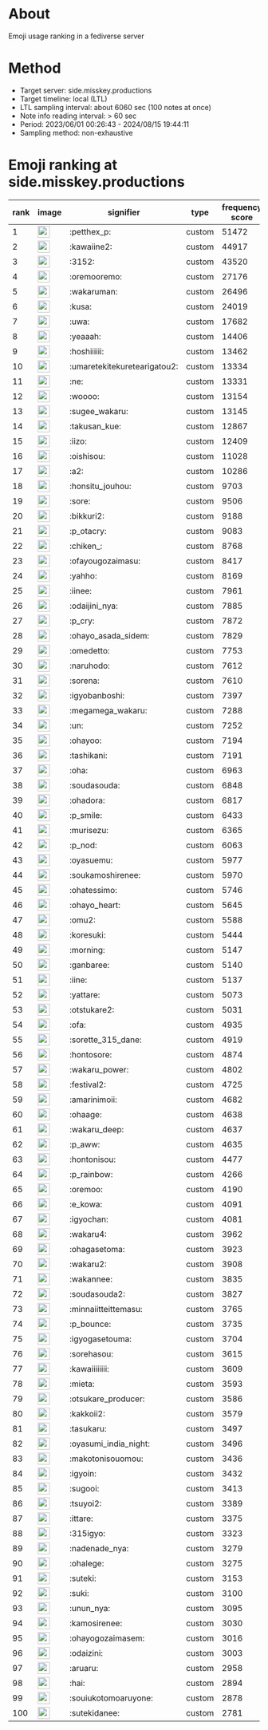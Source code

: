 # About
Emoji usage ranking in a fediverse server

# Method
- Target server: side.misskey.productions
- Target timeline: local (LTL)
- LTL sampling interval: about 6060 sec (100 notes at once)
- Note info reading interval: > 60 sec
- Period: 2023/06/01 00:26:43 - 2024/08/15 19:44:11 
- Sampling method: non-exhaustive

# Emoji ranking at side.misskey.productions

|rank|image|signifier|type|frequency score|
|----|----|----|----|----|
|1|<img height="24" src="https://side.misskey.productions/emoji/petthex_p.webp">|:petthex_p:|custom|51472|
|2|<img height="24" src="https://side.misskey.productions/emoji/kawaiine2.webp">|:kawaiine2:|custom|44917|
|3|<img height="24" src="https://side.misskey.productions/emoji/3152.webp">|:3152:|custom|43520|
|4|<img height="24" src="https://side.misskey.productions/emoji/oremooremo.webp">|:oremooremo:|custom|27176|
|5|<img height="24" src="https://side.misskey.productions/emoji/wakaruman.webp">|:wakaruman:|custom|26496|
|6|<img height="24" src="https://side.misskey.productions/emoji/kusa.webp">|:kusa:|custom|24019|
|7|<img height="24" src="https://side.misskey.productions/emoji/uwa.webp">|:uwa:|custom|17682|
|8|<img height="24" src="https://side.misskey.productions/emoji/yeaaah.webp">|:yeaaah:|custom|14406|
|9|<img height="24" src="https://side.misskey.productions/emoji/hoshiiiiii.webp">|:hoshiiiiii:|custom|13462|
|10|<img height="24" src="https://side.misskey.productions/emoji/umaretekitekuretearigatou2.webp">|:umaretekitekuretearigatou2:|custom|13334|
|11|<img height="24" src="https://side.misskey.productions/emoji/ne.webp">|:ne:|custom|13331|
|12|<img height="24" src="https://side.misskey.productions/emoji/woooo.webp">|:woooo:|custom|13154|
|13|<img height="24" src="https://side.misskey.productions/emoji/sugee_wakaru.webp">|:sugee_wakaru:|custom|13145|
|14|<img height="24" src="https://side.misskey.productions/emoji/takusan_kue.webp">|:takusan_kue:|custom|12867|
|15|<img height="24" src="https://side.misskey.productions/emoji/iizo.webp">|:iizo:|custom|12409|
|16|<img height="24" src="https://side.misskey.productions/emoji/oishisou.webp">|:oishisou:|custom|11028|
|17|<img height="24" src="https://side.misskey.productions/emoji/a2.webp">|:a2:|custom|10286|
|18|<img height="24" src="https://side.misskey.productions/emoji/honsitu_jouhou.webp">|:honsitu_jouhou:|custom|9703|
|19|<img height="24" src="https://side.misskey.productions/emoji/sore.webp">|:sore:|custom|9506|
|20|<img height="24" src="https://side.misskey.productions/emoji/bikkuri2.webp">|:bikkuri2:|custom|9188|
|21|<img height="24" src="https://side.misskey.productions/emoji/p_otacry.webp">|:p_otacry:|custom|9083|
|22|<img height="24" src="https://side.misskey.productions/emoji/chiken_.webp">|:chiken_:|custom|8768|
|23|<img height="24" src="https://side.misskey.productions/emoji/ofayougozaimasu.webp">|:ofayougozaimasu:|custom|8417|
|24|<img height="24" src="https://side.misskey.productions/emoji/yahho.webp">|:yahho:|custom|8169|
|25|<img height="24" src="https://side.misskey.productions/emoji/iinee.webp">|:iinee:|custom|7961|
|26|<img height="24" src="https://side.misskey.productions/emoji/odaijini_nya.webp">|:odaijini_nya:|custom|7885|
|27|<img height="24" src="https://side.misskey.productions/emoji/p_cry.webp">|:p_cry:|custom|7872|
|28|<img height="24" src="https://side.misskey.productions/emoji/ohayo_asada_sidem.webp">|:ohayo_asada_sidem:|custom|7829|
|29|<img height="24" src="https://side.misskey.productions/emoji/omedetto.webp">|:omedetto:|custom|7753|
|30|<img height="24" src="https://side.misskey.productions/emoji/naruhodo.webp">|:naruhodo:|custom|7612|
|31|<img height="24" src="https://side.misskey.productions/emoji/sorena.webp">|:sorena:|custom|7610|
|32|<img height="24" src="https://side.misskey.productions/emoji/igyobanboshi.webp">|:igyobanboshi:|custom|7397|
|33|<img height="24" src="https://side.misskey.productions/emoji/megamega_wakaru.webp">|:megamega_wakaru:|custom|7288|
|34|<img height="24" src="https://side.misskey.productions/emoji/un.webp">|:un:|custom|7252|
|35|<img height="24" src="https://side.misskey.productions/emoji/ohayoo.webp">|:ohayoo:|custom|7194|
|36|<img height="24" src="https://side.misskey.productions/emoji/tashikani.webp">|:tashikani:|custom|7191|
|37|<img height="24" src="https://side.misskey.productions/emoji/oha.webp">|:oha:|custom|6963|
|38|<img height="24" src="https://side.misskey.productions/emoji/soudasouda.webp">|:soudasouda:|custom|6848|
|39|<img height="24" src="https://side.misskey.productions/emoji/ohadora.webp">|:ohadora:|custom|6817|
|40|<img height="24" src="https://side.misskey.productions/emoji/p_smile.webp">|:p_smile:|custom|6433|
|41|<img height="24" src="https://side.misskey.productions/emoji/murisezu.webp">|:murisezu:|custom|6365|
|42|<img height="24" src="https://side.misskey.productions/emoji/p_nod.webp">|:p_nod:|custom|6063|
|43|<img height="24" src="https://side.misskey.productions/emoji/oyasuemu.webp">|:oyasuemu:|custom|5977|
|44|<img height="24" src="https://side.misskey.productions/emoji/soukamoshirenee.webp">|:soukamoshirenee:|custom|5970|
|45|<img height="24" src="https://side.misskey.productions/emoji/ohatessimo.webp">|:ohatessimo:|custom|5746|
|46|<img height="24" src="https://side.misskey.productions/emoji/ohayo_heart.webp">|:ohayo_heart:|custom|5645|
|47|<img height="24" src="https://side.misskey.productions/emoji/omu2.webp">|:omu2:|custom|5588|
|48|<img height="24" src="https://side.misskey.productions/emoji/koresuki.webp">|:koresuki:|custom|5444|
|49|<img height="24" src="https://side.misskey.productions/emoji/morning.webp">|:morning:|custom|5147|
|50|<img height="24" src="https://side.misskey.productions/emoji/ganbaree.webp">|:ganbaree:|custom|5140|
|51|<img height="24" src="https://side.misskey.productions/emoji/iine.webp">|:iine:|custom|5137|
|52|<img height="24" src="https://side.misskey.productions/emoji/yattare.webp">|:yattare:|custom|5073|
|53|<img height="24" src="https://side.misskey.productions/emoji/otstukare2.webp">|:otstukare2:|custom|5031|
|54|<img height="24" src="https://side.misskey.productions/emoji/ofa.webp">|:ofa:|custom|4935|
|55|<img height="24" src="https://side.misskey.productions/emoji/sorette_315_dane.webp">|:sorette_315_dane:|custom|4919|
|56|<img height="24" src="https://side.misskey.productions/emoji/hontosore.webp">|:hontosore:|custom|4874|
|57|<img height="24" src="https://side.misskey.productions/emoji/wakaru_power.webp">|:wakaru_power:|custom|4802|
|58|<img height="24" src="https://side.misskey.productions/emoji/festival2.webp">|:festival2:|custom|4725|
|59|<img height="24" src="https://side.misskey.productions/emoji/amarinimoii.webp">|:amarinimoii:|custom|4682|
|60|<img height="24" src="https://side.misskey.productions/emoji/ohaage.webp">|:ohaage:|custom|4638|
|61|<img height="24" src="https://side.misskey.productions/emoji/wakaru_deep.webp">|:wakaru_deep:|custom|4637|
|62|<img height="24" src="https://side.misskey.productions/emoji/p_aww.webp">|:p_aww:|custom|4635|
|63|<img height="24" src="https://side.misskey.productions/emoji/hontonisou.webp">|:hontonisou:|custom|4477|
|64|<img height="24" src="https://side.misskey.productions/emoji/p_rainbow.webp">|:p_rainbow:|custom|4266|
|65|<img height="24" src="https://side.misskey.productions/emoji/oremoo.webp">|:oremoo:|custom|4190|
|66|<img height="24" src="https://side.misskey.productions/emoji/e_kowa.webp">|:e_kowa:|custom|4091|
|67|<img height="24" src="https://side.misskey.productions/emoji/igyochan.webp">|:igyochan:|custom|4081|
|68|<img height="24" src="https://side.misskey.productions/emoji/wakaru4.webp">|:wakaru4:|custom|3962|
|69|<img height="24" src="https://side.misskey.productions/emoji/ohagasetoma.webp">|:ohagasetoma:|custom|3923|
|70|<img height="24" src="https://side.misskey.productions/emoji/wakaru2.webp">|:wakaru2:|custom|3908|
|71|<img height="24" src="https://side.misskey.productions/emoji/wakannee.webp">|:wakannee:|custom|3835|
|72|<img height="24" src="https://side.misskey.productions/emoji/soudasouda2.webp">|:soudasouda2:|custom|3827|
|73|<img height="24" src="https://side.misskey.productions/emoji/minnaiitteittemasu.webp">|:minnaiitteittemasu:|custom|3765|
|74|<img height="24" src="https://side.misskey.productions/emoji/p_bounce.webp">|:p_bounce:|custom|3735|
|75|<img height="24" src="https://side.misskey.productions/emoji/igyogasetouma.webp">|:igyogasetouma:|custom|3704|
|76|<img height="24" src="https://side.misskey.productions/emoji/sorehasou.webp">|:sorehasou:|custom|3615|
|77|<img height="24" src="https://side.misskey.productions/emoji/kawaiiiiiiii.webp">|:kawaiiiiiiii:|custom|3609|
|78|<img height="24" src="https://side.misskey.productions/emoji/mieta.webp">|:mieta:|custom|3593|
|79|<img height="24" src="https://side.misskey.productions/emoji/otsukare_producer.webp">|:otsukare_producer:|custom|3586|
|80|<img height="24" src="https://side.misskey.productions/emoji/kakkoii2.webp">|:kakkoii2:|custom|3579|
|81|<img height="24" src="https://side.misskey.productions/emoji/tasukaru.webp">|:tasukaru:|custom|3497|
|82|<img height="24" src="https://side.misskey.productions/emoji/oyasumi_india_night.webp">|:oyasumi_india_night:|custom|3496|
|83|<img height="24" src="https://side.misskey.productions/emoji/makotonisouomou.webp">|:makotonisouomou:|custom|3436|
|84|<img height="24" src="https://side.misskey.productions/emoji/igyoin.webp">|:igyoin:|custom|3432|
|85|<img height="24" src="https://side.misskey.productions/emoji/sugooi.webp">|:sugooi:|custom|3413|
|86|<img height="24" src="https://side.misskey.productions/emoji/tsuyoi2.webp">|:tsuyoi2:|custom|3389|
|87|<img height="24" src="https://side.misskey.productions/emoji/ittare.webp">|:ittare:|custom|3375|
|88|<img height="24" src="https://side.misskey.productions/emoji/315igyo.webp">|:315igyo:|custom|3323|
|89|<img height="24" src="https://side.misskey.productions/emoji/nadenade_nya.webp">|:nadenade_nya:|custom|3279|
|90|<img height="24" src="https://side.misskey.productions/emoji/ohalege.webp">|:ohalege:|custom|3275|
|91|<img height="24" src="https://side.misskey.productions/emoji/suteki.webp">|:suteki:|custom|3153|
|92|<img height="24" src="https://side.misskey.productions/emoji/suki.webp">|:suki:|custom|3100|
|93|<img height="24" src="https://side.misskey.productions/emoji/unun_nya.webp">|:unun_nya:|custom|3095|
|94|<img height="24" src="https://side.misskey.productions/emoji/kamosirenee.webp">|:kamosirenee:|custom|3030|
|95|<img height="24" src="https://side.misskey.productions/emoji/ohayogozaimasem.webp">|:ohayogozaimasem:|custom|3016|
|96|<img height="24" src="https://side.misskey.productions/emoji/odaizini.webp">|:odaizini:|custom|3003|
|97|<img height="24" src="https://side.misskey.productions/emoji/aruaru.webp">|:aruaru:|custom|2958|
|98|<img height="24" src="https://side.misskey.productions/emoji/hai.webp">|:hai:|custom|2894|
|99|<img height="24" src="https://side.misskey.productions/emoji/souiukotomoaruyone.webp">|:souiukotomoaruyone:|custom|2878|
|100|<img height="24" src="https://side.misskey.productions/emoji/sutekidanee.webp">|:sutekidanee:|custom|2781|
